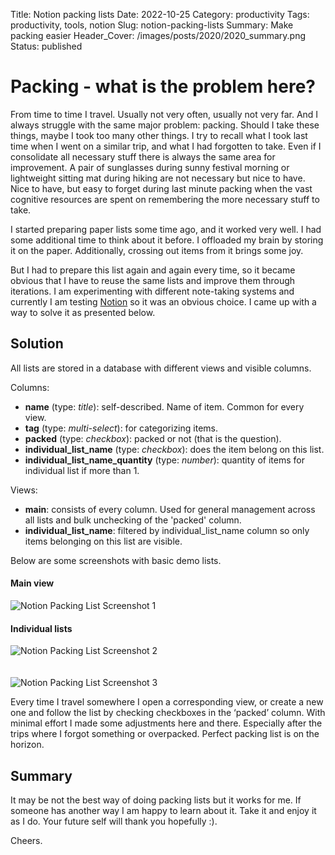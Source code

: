 Title: Notion packing lists
Date: 2022-10-25
Category: productivity
Tags: productivity, tools, notion
Slug: notion-packing-lists
Summary: Make packing easier
Header_Cover: /images/posts/2020/2020_summary.png
Status: published

# Packing - what is the problem here?

From time to time I travel.
Usually not very often, usually not very far.
And I always struggle with the same major problem: packing.
Should I take these things, maybe I took too many other things.
I try to recall what I took last time when I went on a similar trip, and what I had forgotten to take.
Even if I consolidate all necessary stuff there is always the same area for improvement.
A pair of sunglasses during sunny festival morning or lightweight sitting mat during hiking
are not necessary but nice to have.
Nice to have, but easy to forget during last minute packing when the vast cognitive resources are spent on remembering the
more necessary stuff to take.

I started preparing paper lists some time ago, and it worked very well.
I had some additional time to think about it before.
I offloaded my brain by storing it on the paper. Additionally, crossing out items from it brings some joy.

But I had to prepare this list again and again every time, so it became obvious that I have to reuse the same lists and improve them through iterations.
I am experimenting with different note-taking systems and currently I am testing [Notion](https://www.notion.so/) so it was an obvious choice.
I came up with a way to solve it as presented below.

## Solution

All lists are stored in a database with different views and visible columns.

Columns:

- **name** (type: _title_): self-described. Name of item. Common for every view.
- **tag** (type: _multi-select_): for categorizing items.
- **packed** (type: _checkbox_): packed or not (that is the question).
- **individual_list_name** (type: _checkbox_): does the item belong on this list.
- **individual_list_name_quantity** (type: _number_): quantity of items for individual list if more than 1.

Views:

- **main**: consists of every column. Used for general management across all lists and bulk unchecking  of the 'packed' column.
- **individual_list_name**: filtered by individual_list_name column so only items belonging on this list are visible.

Below are some screenshots with basic demo lists.

#### Main view

<img src="{static}/images/posts/2022/notion_packing_list_screenshot_01.png" alt="Notion Packing List Screenshot 1" style="display: block; margin-left: auto; margin-right: auto;">

#### Individual lists

<img src="{static}/images/posts/2022/notion_packing_list_screenshot_02.png" alt="Notion Packing List Screenshot 2" style="display: block; margin-left: auto; margin-right: auto;">
<br>
<br>
<img src="{static}/images/posts/2022/notion_packing_list_screenshot_03.png" alt="Notion Packing List Screenshot 3" style="display: block; margin-left: auto; margin-right: auto;">

Every time I travel somewhere I open a corresponding view, or create a new one and follow the list by checking checkboxes in the  ‘packed’ column.
With minimal effort I made some adjustments here and there. Especially after the trips where I forgot something or overpacked. Perfect packing list is on the horizon.

## Summary

It may be not the best way of doing packing lists but it works for me.
If someone has another way I am happy to learn about it.
Take it and enjoy it as I do. Your future self will thank you hopefully :).

Cheers.
